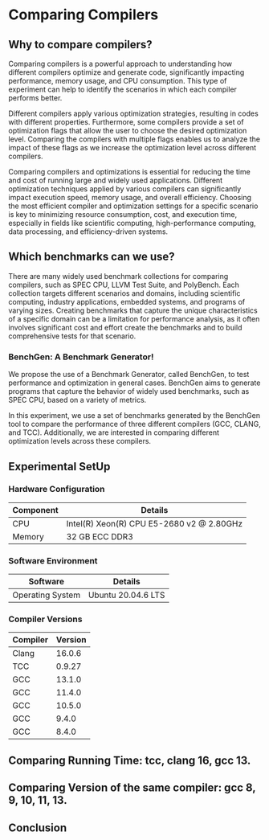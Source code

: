 # Comparing Compilers

## Why to compare compilers?

Comparing compilers is a powerful approach to understanding how different compilers optimize and generate code, significantly 
impacting performance, memory usage, and CPU consumption. This type of experiment can help to identify the scenarios in which 
each compiler performs better.

Different compilers apply various optimization strategies, resulting in codes with different properties. Furthermore, some 
compilers provide a set of optimization flags that allow the user to choose the desired optimization level. Comparing the 
compilers with multiple flags enables us to analyze the impact of these flags as we increase the optimization level across
different compilers.

Comparing compilers and optimizations is essential for reducing the time and cost of running large and widely used applications.
Different optimization techniques applied by various compilers can significantly impact execution speed, memory usage, and overall 
efficiency. Choosing the most efficient compiler and optimization settings for a specific scenario is key to minimizing resource 
consumption, cost, and execution time, especially in fields like scientific computing, high-performance computing, data processing, 
and efficiency-driven systems.

## Which benchmarks can we use?

There are many widely used benchmark collections for comparing compilers, such as SPEC CPU, LLVM Test Suite, and PolyBench. 
Each collection targets different scenarios and domains, including scientific computing, industry applications, embedded systems, 
and programs of varying sizes. Creating benchmarks that capture the unique characteristics of a specific domain can be a limitation
for performance analysis, as it often involves significant cost and effort create the benchmarks and to build comprehensive tests for that scenario. 

### BenchGen: A Benchmark Generator!

We propose the use of a Benchmark Generator, called BenchGen, to test performance and optimization in general cases. BenchGen aims to generate programs that capture the behavior of widely used benchmarks, such as SPEC CPU, based on a variety of metrics.

In this experiment, we use a set of benchmarks generated by the BenchGen tool to compare the performance of three different compilers (GCC, CLANG, and TCC). Additionally, we are interested in comparing different optimization levels across these compilers.

## Experimental SetUp
### Hardware Configuration

| Component       | Details                                      |
|-----------------|----------------------------------------------|
| CPU             | Intel(R) Xeon(R) CPU E5-2680 v2 @ 2.80GHz    |
| Memory          | 32 GB ECC DDR3                               |

### Software Environment

| Software        | Details                                      |
|-----------------|----------------------------------------------|
| Operating System| Ubuntu 20.04.6 LTS                           |

### Compiler Versions

| Compiler        | Version                                      |
|-----------------|----------------------------------------------|
| Clang           | 16.0.6                                       |
| TCC             | 0.9.27                                       |
| GCC             | 13.1.0                                       |
| GCC             | 11.4.0                                       |
| GCC             | 10.5.0                                       |
| GCC             | 9.4.0                                        |
| GCC             | 8.4.0                                        |

## Comparing Running Time: tcc, clang 16, gcc 13.

## Comparing Version of the same compiler: gcc 8, 9, 10, 11, 13.

## Conclusion
